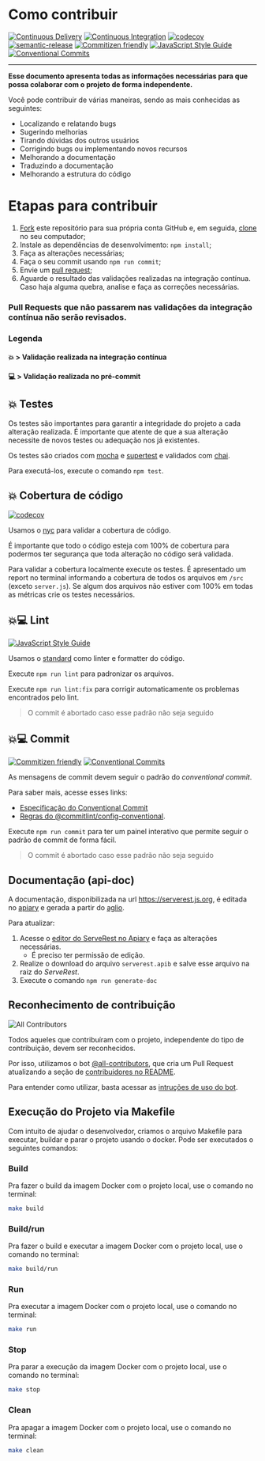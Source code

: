 
# Como contribuir

[![Continuous Delivery](https://github.com/PauloGoncalvesBH/ServeRest/workflows/Continuous%20Delivery/badge.svg)](https://github.com/PauloGoncalvesBH/ServeRest/actions)
[![Continuous Integration](https://github.com/PauloGoncalvesBH/serverest/workflows/Continuous%20Integration/badge.svg)](https://github.com/PauloGoncalvesBH/ServeRest/actions)
[![codecov](https://codecov.io/gh/PauloGoncalvesBH/ServeRest/branch/master/graph/badge.svg)](https://codecov.io/gh/PauloGoncalvesBH/ServeRest)
[![semantic-release](https://img.shields.io/badge/%20%20%F0%9F%93%A6%F0%9F%9A%80-semantic--release-e10079.svg)](https://github.com/semantic-release/semantic-release)
[![Commitizen friendly](https://img.shields.io/badge/commitizen-friendly-brightgreen.svg)](http://commitizen.github.io/cz-cli/)
[![JavaScript Style Guide](https://img.shields.io/badge/code_style-standard-brightgreen.svg)](https://standardjs.com)
[![Conventional Commits](https://img.shields.io/badge/Conventional%20Commits-1.0.0-yellow.svg)](https://conventionalcommits.org)

---

**Esse documento apresenta todas as informações necessárias para que possa colaborar com o projeto de forma independente.**

Você pode contribuir de várias maneiras, sendo as mais conhecidas as seguintes:

- Localizando e relatando bugs
- Sugerindo melhorias
- Tirando dúvidas dos outros usuários
- Corrigindo bugs ou implementando novos recursos
- Melhorando a documentação
- Traduzindo a documentação
- Melhorando a estrutura do código

# Etapas para contribuir

1. [Fork](https://help.github.com/articles/fork-a-repo/) este repositório para sua própria conta GitHub e, em seguida, [clone](https://help.github.com/articles/cloning-a-repository/) no seu computador;
2. Instale as dependências de desenvolvimento: `npm install`;
3. Faça as alterações necessárias;
4. Faça o seu commit usando `npm run commit`;
5. Envie um [pull request](https://help.github.com/articles/about-pull-requests/);
6. Aguarde o resultado das validações realizadas na integração contínua. Caso haja alguma quebra, analise e faça as correções necessárias.
### Pull Requests que não passarem nas validações da integração contínua não serão revisados.

### Legenda
#### 💥 > Validação realizada na integração contínua
#### 💻 > Validação realizada no pré-commit

## 💥 Testes

Os testes são importantes para garantir a integridade do projeto a cada alteração realizada. É importante que atente de que a sua alteração necessite de novos testes ou adequação nos já existentes.

Os testes são criados com [mocha](https://www.npmjs.com/package/mocha) e [supertest](https://www.npmjs.com/package/supertest) e validados com [chai](https://www.npmjs.com/package/chai).

Para executá-los, execute o comando `npm test`.

## 💥 Cobertura de código

[![codecov](https://codecov.io/gh/PauloGoncalvesBH/ServeRest/branch/master/graph/badge.svg)](https://codecov.io/gh/PauloGoncalvesBH/ServeRest)

Usamos o [nyc](https://www.npmjs.com/package/nyc) para validar a cobertura de código.

É importante que todo o código esteja com 100% de cobertura para podermos ter segurança que toda alteração no código será validada.

Para validar a cobertura localmente execute os testes. É apresentado um report no terminal informando a cobertura de todos os arquivos em `/src` (exceto `server.js`). Se algum dos arquivos não estiver com 100% em todas as métricas crie os testes necessários.

## 💥💻 Lint

[![JavaScript Style Guide](https://img.shields.io/badge/code_style-standard-brightgreen.svg)](https://standardjs.com)

Usamos o [standard](https://www.npmjs.com/package/standard) como linter e formatter do código.

Execute `npm run lint` para padronizar os arquivos.

Execute `npm run lint:fix` para corrigir automaticamente os problemas encontrados pelo lint.

> O commit é abortado caso esse padrão não seja seguido

## 💥💻 Commit

[![Commitizen friendly](https://img.shields.io/badge/commitizen-friendly-brightgreen.svg)](http://commitizen.github.io/cz-cli/)
[![Conventional Commits](https://img.shields.io/badge/Conventional%20Commits-1.0.0-yellow.svg)](https://conventionalcommits.org)

As mensagens de commit devem seguir o padrão do _conventional commit_.

Para saber mais, acesse esses links:
- [Especificação do Conventional Commit](https://www.conventionalcommits.org/en/v1.0.0/)
- [Regras do @commitlint/config-conventional](https://github.com/conventional-changelog/commitlint/tree/master/%40commitlint/config-conventional).

Execute `npm run commit` para ter um painel interativo que permite seguir o padrão de commit de forma fácil.

> O commit é abortado caso esse padrão não seja seguido

## Documentação (api-doc)

A documentação, disponibilizada na url <https://serverest.js.org>, é editada no [apiary](https://apiary.io/home) e gerada a partir do [aglio](https://www.npmjs.com/package/aglio).

Para atualizar:
1. Acesse o [editor do ServeRest no Apiary](https://app.apiary.io/serverest/editor) e faça as alterações necessárias.
    - É preciso ter permissão de edição.
2. Realize o download do arquivo `serverest.apib` e salve esse arquivo na raiz do _ServeRest_.
3. Execute o comando `npm run generate-doc`

## Reconhecimento de contribuição

<!-- ALL-CONTRIBUTORS-BADGE:START - Do not remove or modify this section -->
![All Contributors](https://img.shields.io/badge/all_contributors-4-orange.svg?style=for-the-badge)
<!-- ALL-CONTRIBUTORS-BADGE:END -->

Todos aqueles que contribuíram com o projeto, independente do tipo de contribuição, devem ser reconhecidos.

Por isso, utilizamos o bot [@all-contributors](https://allcontributors.org/docs/en/bot/overview), que cria um Pull Request atualizando a seção de [contribuidores no README](../README.md/#contributors-).

Para entender como utilizar, basta acessar as [intruções de uso do bot](https://allcontributors.org/docs/en/bot/usage). 

## Execução do Projeto via Makefile

Com intuito de ajudar o desenvolvedor, criamos o arquivo Makefile para executar, buildar e parar o projeto usando o docker. Pode ser executados o seguintes comandos:

### Build 
Pra fazer o build da imagem Docker com o projeto local,  use o comando no terminal:
```sh
make build
```

### Build/run 
Pra fazer o build e executar a imagem Docker com o projeto local,  use o comando no terminal:
```sh
make build/run
```

### Run 
Pra executar a imagem Docker com o projeto local,  use o comando no terminal:
```sh
make run
```

### Stop 
Pra  parar a execução da imagem Docker com o projeto local,  use o comando no terminal:
```sh
make stop
```

### Clean
Pra apagar a imagem Docker com o projeto local,  use o comando no terminal:
```sh
make clean
```
